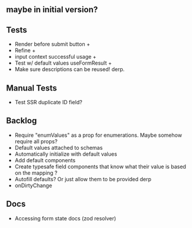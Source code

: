 ## maybe in initial version?

## Tests

- Render before submit button +
- Refine +
- input context successful usage +
- Test w/ default values useFormResult +
- Make sure descriptions can be reused! derp.

## Manual Tests

- Test SSR duplicate ID field?

## Backlog

- Require "enumValues" as a prop for enumerations. Maybe somehow require all props?
- Default values attached to schemas
- Automatically initialize with default values
- Add default components
- Create typesafe field components that know what their value is based on the mapping ?
- Autofill defaults? Or just allow them to be provided derp
- onDirtyChange

## Docs

- Accessing form state docs (zod resolver)
